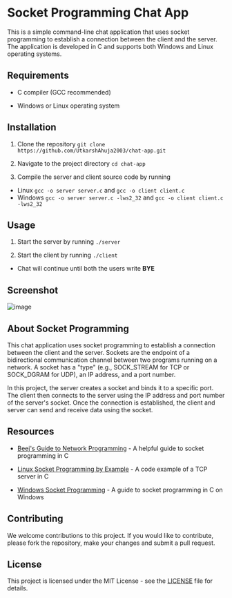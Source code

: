 # Socket Programming Chat App

This is a simple command-line chat application that uses socket programming to establish a connection between the client and the server. The application is developed in C and supports both Windows and Linux operating systems.


## Requirements

- C compiler (GCC recommended)

- Windows or Linux operating system

## Installation

1. Clone the repository `git clone https://github.com/UtkarshAhuja2003/chat-app.git`

2. Navigate to the project directory `cd chat-app`

3. Compile the server and client source code by running 
- Linux    `gcc -o server server.c` and `gcc -o client client.c`
- Windows  `gcc -o server server.c -lws2_32` and `gcc -o client client.c -lws2_32`



## Usage

1. Start the server by running `./server`

2. Start the client by running `./client`

- Chat will continue until both the users write **BYE**

## Screenshot
![image](https://user-images.githubusercontent.com/70762626/214885657-dd8f8871-14a3-484b-9606-244dbf240cca.png)



## About Socket Programming
This chat application uses socket programming to establish a connection between the client and the server. Sockets are the endpoint of a bidirectional communication channel between two programs running on a network. A socket has a "type" (e.g., SOCK_STREAM for TCP or SOCK_DGRAM for UDP), an IP address, and a port number.

In this project, the server creates a socket and binds it to a specific port. The client then connects to the server using the IP address and port number of the server's socket. Once the connection is established, the client and server can send and receive data using the socket.

## Resources

- [Beej's Guide to Network Programming](http://beej.us/guide/bgnet/) - A helpful guide to socket programming in C

- [Linux Socket Programming by Example](https://www.cs.cmu.edu/afs/cs/academic/class/15213-f99/www/class26/tcpserver.c) - A code example of a TCP server in C

- [Windows Socket Programming](https://docs.microsoft.com/en-us/windows/win32/winsock/windows-sockets-start-page-2) - A guide to socket programming in C on Windows

## Contributing

We welcome contributions to this project. If you would like to contribute, please fork the repository, make your changes and submit a pull request.

## License

This project is licensed under the MIT License - see the [LICENSE](LICENSE) file for details.
